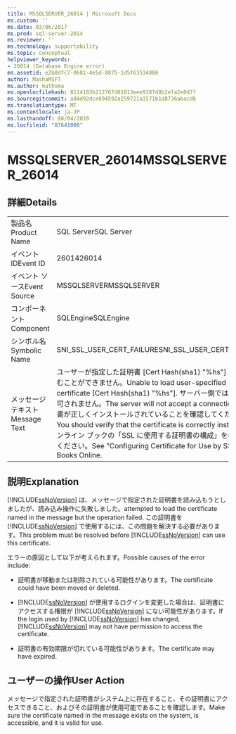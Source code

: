 ```yaml
---
title: MSSQLSERVER_26014 | Microsoft Docs
ms.custom: ''
ms.date: 03/06/2017
ms.prod: sql-server-2014
ms.reviewer: ''
ms.technology: supportability
ms.topic: conceptual
helpviewer_keywords:
- 26014 (Database Engine error)
ms.assetid: e2b0dfc7-0681-4e5d-8875-1d5f63534086
author: MashaMSFT
ms.author: mathoma
ms.openlocfilehash: 8114183b212767d01013eee9387d8b2efa2e0d7f
ms.sourcegitcommit: ad4d92dce894592a259721a1571b1d8736abacdb
ms.translationtype: MT
ms.contentlocale: ja-JP
ms.lasthandoff: 08/04/2020
ms.locfileid: "87641000"
---
```

# <a name="mssqlserver_26014"></a><span data-ttu-id="69439-102">MSSQLSERVER_26014</span><span class="sxs-lookup"><span data-stu-id="69439-102">MSSQLSERVER_26014</span></span>
    
## <a name="details"></a><span data-ttu-id="69439-103">詳細</span><span class="sxs-lookup"><span data-stu-id="69439-103">Details</span></span>  
  
|||  
|-|-|  
|<span data-ttu-id="69439-104">製品名</span><span class="sxs-lookup"><span data-stu-id="69439-104">Product Name</span></span>|<span data-ttu-id="69439-105">SQL Server</span><span class="sxs-lookup"><span data-stu-id="69439-105">SQL Server</span></span>|  
|<span data-ttu-id="69439-106">イベント ID</span><span class="sxs-lookup"><span data-stu-id="69439-106">Event ID</span></span>|<span data-ttu-id="69439-107">26014</span><span class="sxs-lookup"><span data-stu-id="69439-107">26014</span></span>|  
|<span data-ttu-id="69439-108">イベント ソース</span><span class="sxs-lookup"><span data-stu-id="69439-108">Event Source</span></span>|<span data-ttu-id="69439-109">MSSQLSERVER</span><span class="sxs-lookup"><span data-stu-id="69439-109">MSSQLSERVER</span></span>|  
|<span data-ttu-id="69439-110">コンポーネント</span><span class="sxs-lookup"><span data-stu-id="69439-110">Component</span></span>|<span data-ttu-id="69439-111">SQLEngine</span><span class="sxs-lookup"><span data-stu-id="69439-111">SQLEngine</span></span>|  
|<span data-ttu-id="69439-112">シンボル名</span><span class="sxs-lookup"><span data-stu-id="69439-112">Symbolic Name</span></span>|<span data-ttu-id="69439-113">SNI_SSL_USER_CERT_FAILURE</span><span class="sxs-lookup"><span data-stu-id="69439-113">SNI_SSL_USER_CERT_FAILURE</span></span>|  
|<span data-ttu-id="69439-114">メッセージ テキスト</span><span class="sxs-lookup"><span data-stu-id="69439-114">Message Text</span></span>|<span data-ttu-id="69439-115">ユーザーが指定した証明書 [Cert Hash(sha1) "%hs"] を読み込むことができません。</span><span class="sxs-lookup"><span data-stu-id="69439-115">Unable to load user-specified certificate [Cert Hash(sha1) "%hs"].</span></span> <span data-ttu-id="69439-116">サーバー側では接続が許可されません。</span><span class="sxs-lookup"><span data-stu-id="69439-116">The server will not accept a connection.</span></span> <span data-ttu-id="69439-117">証明書が正しくインストールされていることを確認してください。</span><span class="sxs-lookup"><span data-stu-id="69439-117">You should verify that the certificate is correctly installed.</span></span> <span data-ttu-id="69439-118">オンライン ブックの「SSL に使用する証明書の構成」を参照してください。</span><span class="sxs-lookup"><span data-stu-id="69439-118">See "Configuring Certificate for Use by SSL" in Books Online.</span></span>|  
  
## <a name="explanation"></a><span data-ttu-id="69439-119">説明</span><span class="sxs-lookup"><span data-stu-id="69439-119">Explanation</span></span>  
 [!INCLUDE[ssNoVersion](../../includes/ssnoversion-md.md)] <span data-ttu-id="69439-120">は、メッセージで指定された証明書を読み込もうとしましたが、読み込み操作に失敗しました。</span><span class="sxs-lookup"><span data-stu-id="69439-120">attempted to load the certificate named in the message but the operation failed.</span></span> <span data-ttu-id="69439-121">この証明書を [!INCLUDE[ssNoVersion](../../includes/ssnoversion-md.md)] で使用するには、この問題を解決する必要があります。</span><span class="sxs-lookup"><span data-stu-id="69439-121">This problem must be resolved before [!INCLUDE[ssNoVersion](../../includes/ssnoversion-md.md)] can use this certificate.</span></span>  
  
 <span data-ttu-id="69439-122">エラーの原因として以下が考えられます。</span><span class="sxs-lookup"><span data-stu-id="69439-122">Possible causes of the error include:</span></span>  
  
-   <span data-ttu-id="69439-123">証明書が移動または削除されている可能性があります。</span><span class="sxs-lookup"><span data-stu-id="69439-123">The certificate could have been moved or deleted.</span></span>  
  
-   <span data-ttu-id="69439-124">[!INCLUDE[ssNoVersion](../../includes/ssnoversion-md.md)] が使用するログインを変更した場合は、証明書にアクセスする権限が [!INCLUDE[ssNoVersion](../../includes/ssnoversion-md.md)] にない可能性があります。</span><span class="sxs-lookup"><span data-stu-id="69439-124">If the login used by [!INCLUDE[ssNoVersion](../../includes/ssnoversion-md.md)] has changed, [!INCLUDE[ssNoVersion](../../includes/ssnoversion-md.md)] may not have permission to access the certificate.</span></span>  
  
-   <span data-ttu-id="69439-125">証明書の有効期限が切れている可能性があります。</span><span class="sxs-lookup"><span data-stu-id="69439-125">The certificate may have expired.</span></span>  
  
## <a name="user-action"></a><span data-ttu-id="69439-126">ユーザーの操作</span><span class="sxs-lookup"><span data-stu-id="69439-126">User Action</span></span>  
 <span data-ttu-id="69439-127">メッセージで指定された証明書がシステム上に存在すること、その証明書にアクセスできること、およびその証明書が使用可能であることを確認します。</span><span class="sxs-lookup"><span data-stu-id="69439-127">Make sure the certificate named in the message exists on the system, is accessible, and it is valid for use.</span></span>  
  
  
